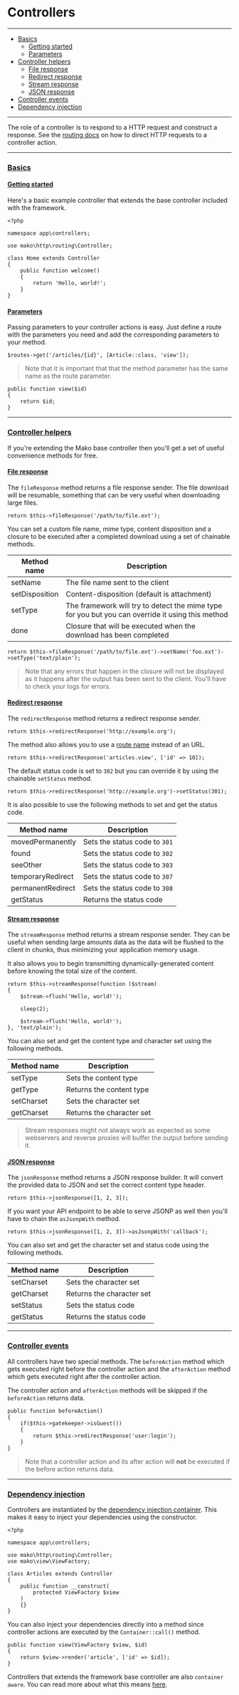 # Controllers

--------------------------------------------------------

* [Basics](#basics)
	- [Getting started](#basics:getting_started)
	- [Parameters](#basics:parameters)
* [Controller helpers](#controller_helpers)
	- [File response](#controller_helpers:file_response)
	- [Redirect response](#controller_helpers:redirect_response)
	- [Stream response](#controller_helpers:stream_response)
	- [JSON response](#controller_helpers:json_response)
* [Controller events](#controller_events)
* [Dependency injection](#dependency_injection)

--------------------------------------------------------

The role of a controller is to respond to a HTTP request and construct a response. See the [routing docs](:base_url:/docs/:version:/routing-and-controllers:routing) on how to direct HTTP requests to a controller action.

--------------------------------------------------------

### <a id="basics" href="#basics">Basics</a>

#### <a id="basics:getting_started" href="#basics:getting_started">Getting started</a>

Here's a basic example controller that extends the base controller included with the framework.

```
<?php

namespace app\controllers;

use mako\http\routing\Controller;

class Home extends Controller
{
	public function welcome()
	{
		return 'Hello, world!';
	}
}
```

#### <a id="basics:parameters" href="#basics:parameters">Parameters</a>

Passing parameters to your controller actions is easy. Just define a route with the parameters you need and add the corresponding parameters to your method.

```
$routes->get('/articles/{id}', [Article::class, 'view']);
```

> Note that it is important that that the method parameter has the same name as the route parameter.

```
public function view($id)
{
	return $id;
}
```

--------------------------------------------------------

### <a id="controller_helpers" href="#controller_helpers">Controller helpers</a>

If you're extending the Mako base controller then you'll get a set of useful convenience methods for free.

#### <a id="controller_helpers:file_response" href="#controller_helpers:file_response">File response</a>

The `fileResponse` method returns a file response sender. The file download will be resumable, something that can be very useful when downloading large files.

```
return $this->fileResponse('/path/to/file.ext');
```

You can set a custom file name, mime type, content disposition and a closure to be executed after a completed download using a set of chainable methods.

| Method name      | Description                                                                                      |
|------------------|--------------------------------------------------------------------------------------------------|
| setName          | The file name sent to the client                                                                 |
| setDisposition   | Content-disposition (default is attachment)                                                      |
| setType          | The framework will try to detect the mime type for you but you can override it using this method |
| done             | Closure that will be executed when the download has been completed                               |

	return $this->fileResponse('/path/to/file.ext')->setName('foo.ext')->setType('text/plain');

> Note that any errors that happen in the closure will not be displayed as it happens after the output has been sent to the client. You'll have to check your logs for errors.

#### <a id="controller_helpers:redirect_response" href="#controller_helpers:redirect_response">Redirect response</a>

The `redirectResponse` method returns a redirect response sender.

```
return $this->redirectResponse('http://example.org');
```

The method also allows you to use a [route name](:base_url:/docs/:version:/routing-and-controllers:routing#reverse_routing) instead of an URL.

```
return $this->redirectResponse('articles.view', ['id' => 10]);
```

The default status code is set to `302` but you can override it by using the chainable `setStatus` method.

```
return $this->redirectResponse('http://example.org')->setStatus(301);
```

It is also possible to use the following methods to set and get the status code.

| Method name       | Description                   |
|-------------------|-------------------------------|
| movedPermanently  | Sets the status code to `301` |
| found             | Sets the status code to `302` |
| seeOther          | Sets the status code to `303` |
| temporaryRedirect | Sets the status code to `307` |
| permanentRedirect | Sets the status code to `308` |
| getStatus         | Returns the status code       |

#### <a id="controller_helpers:stream_response" href="#controller_helpers:stream_response">Stream response</a>

The `streamResponse` method returns a stream response sender. They can be useful when sending large amounts data as the data will be flushed to the client in chunks, thus minimizing your application memory usage.

It also allows you to begin transmitting dynamically-generated content before knowing the total size of the content.

```
return $this->streamResponse(function ($stream)
{
	$stream->flush('Hello, world!');

	sleep(2);

	$stream->flush('Hello, world!');
}, 'text/plain');
```

You can also set and get the content type and character set using the following methods.

| Method name | Description               |
|-------------|---------------------------|
| setType     | Sets the content type     |
| getType     | Returns the content type  |
| setCharset  | Sets the character set    |
| getCharset  | Returns the character set |

> Stream responses might not always work as expected as some webservers and reverse proxies will buffer the output before sending it.

#### <a id="controller_helpers:json_response" href="#controller_helpers:json_response">JSON response</a>

The `jsonResponse` method returns a JSON response builder. It will convert the provided data to JSON and set the correct content type header.

```
return $this->jsonResponse([1, 2, 3]);
```

If you want your API endpoint to be able to serve JSONP as well then you'll have to chain the `asJsonpWith` method.

```
return $this->jsonResponse([1, 2, 3])->asJsonpWith('callback');
```

You can also set and get the character set and status code using the following methods.

| Method name | Description               |
|-------------|---------------------------|
| setCharset  | Sets the character set    |
| getCharset  | Returns the character set |
| setStatus   | Sets the status code      |
| getStatus   | Returns the status code   |

--------------------------------------------------------

### <a id="controller_events" href="#controller_events">Controller events</a>

All controllers have two special methods. The `beforeAction` method which gets executed right before the controller action and the `afterAction` method which gets executed right after the controller action.

The controller action and `afterAction` methods will be skipped if the `beforeAction` returns data.

```
public function beforeAction()
{
	if($this->gatekeeper->isGuest())
	{
		return $this->redirectResponse('user:login');
	}
}
```

> Note that a controller action and its after action will **not** be executed if the before action returns data.

--------------------------------------------------------

### <a id="dependency_injection" href="#dependency_injection">Dependency injection</a>

Controllers are instantiated by the [dependency injection container](:base_url:/docs/:version:/getting-started:dependency-injection). This makes it easy to inject your dependencies using the constructor.

```
<?php

namespace app\controllers;

use mako\http\routing\Controller;
use mako\view\ViewFactory;

class Articles extends Controller
{
	public function __construct(
		protected ViewFactory $view
	)
	{}
}
```

You can also inject your dependencies directly into a method since controller actions are executed by the `Container::call()` method.

```
public function view(ViewFactory $view, $id)
{
	return $view->render('article', ['id' => $id]);
}
```

Controllers that extends the framework base controller are also `container aware`. You can read more about what this means [here](:base_url:/docs/:version:/getting-started:dependency-injection#container-aware).
